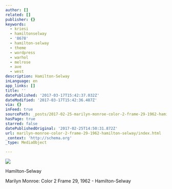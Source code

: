 ```yaml
---
author: []
related: []
publisher: {}
keywords:
  - kriesi
  - hamiltonselway
  - '8678'
  - hamilton-selway
  - theme
  - wordpress
  - warhol
  - melrose
  - ave
  - west
description: Hamilton-Selway
inLanguage: en
app_links: []
title: ''
datePublished: '2017-03-17T15:42:37.032Z'
dateModified: '2017-03-17T15:42:36.487Z'
via: {}
inFeed: true
sourcePath: _posts/2017-02-25-marilyn-monroe-color-2-frame-29-1962-hamilton-selway.md
hasPage: true
starred: false
datePublishedOriginal: '2017-02-25T14:50:31.872Z'
url: marilyn-monroe-color-2-frame-29-1962-hamilton-selway/index.html
_context: 'http://schema.org'
_type: MediaObject

---
```

![](https://the-grid-user-content.s3-us-west-2.amazonaws.com/28a3b26f-8bab-47c9-aa25-70cce049b6cf.jpg)

Hamilton-Selway

Marilyn Monroe: Color 2 Frame 29, 1962 - Hamilton-Selway
